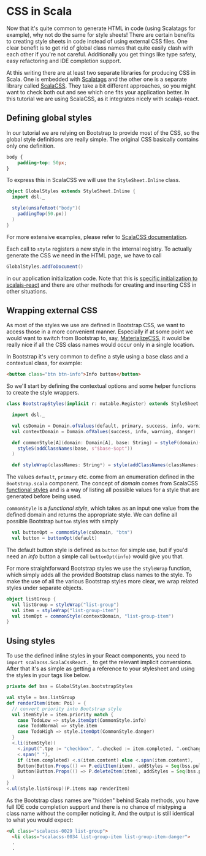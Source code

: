 # CSS in Scala

Now that it's quite common to generate HTML in code (using Scalatags for example), why not do the same for style sheets! There are certain benefits to
creating style sheets in code instead of using external CSS files. One clear benefit is to get rid of global class names that quite easily clash with
each other if you're not careful. Additionally you get things like type safety, easy refactoring and IDE completion support.

At this writing there are at least two separate libraries for producing CSS in Scala. One is embedded with [Scalatags](https://github.com/lihaoyi/scalatags) and
the other one is a separate library called [ScalaCSS](https://github.com/japgolly/scalacss). They take a bit different approaches, so you might want to check both
out and see which one fits your application better. In this tutorial we are using ScalaCSS, as it integrates nicely with scalajs-react.

## Defining global styles

In our tutorial we are relying on Bootstrap to provide most of the CSS, so the global style definitions are really simple. The original CSS basically
contains only one definition.

```css
body {
    padding-top: 50px;
}
```

To express this in ScalaCSS we will use the `StyleSheet.Inline` class.

```scala
object GlobalStyles extends StyleSheet.Inline {
  import dsl._

  style(unsafeRoot("body")(
    paddingTop(50.px))
  )
}
```

For more extensive examples, please refer to [ScalaCSS documentation](https://japgolly.github.io/scalacss/book).

Each call to `style` registers a new style in the internal registry. To actually generate the CSS we need in the HTML page, we have to call

```scala
GlobalStyles.addToDocument()
```

in our application initialization code. Note that this is [specific initialization to scalajs-react](https://japgolly.github.io/scalacss/book/ext/react.html)
and there are other methods for creating and inserting CSS in other situations.

## Wrapping external CSS

As most of the styles we use are defined in Bootstrap CSS, we want to access those in a more convenient manner. Especially if at some point we would want
to switch from Bootstrap to, say, [MaterializeCSS](http://materializecss.com/), it would be really nice if all the CSS class names would occur only in a single location.

In Bootstrap it's very common to define a style using a base class and a contextual class, for example:

```html
<button class="btn btn-info">Info button</button>
```

So we'll start by defining the contextual options and some helper functions to create the style wrappers.

```scala
class BootstrapStyles(implicit r: mutable.Register) extends StyleSheet.Inline()(r) {

  import dsl._

  val csDomain = Domain.ofValues(default, primary, success, info, warning, danger)
  val contextDomain = Domain.ofValues(success, info, warning, danger)

  def commonStyle[A](domain: Domain[A], base: String) = styleF(domain)(opt =>
    styleS(addClassNames(base, s"$base-$opt"))
  )

  def styleWrap(classNames: String*) = style(addClassNames(classNames: _*))
```

The values `default`, `primary` etc. come from an enumeration defined in the `Bootstrap.scala` component. The concept of *domain* comes from ScalaCSS 
[functional styles](http://japgolly.github.io/scalacss/book/features/stylef.html) and is a way of listing all possible values for a style that are generated
before being used.

`commonStyle` is a *functional style*, which takes as an input one value from the defined domain and returns the appropriate style. We can define all
possible Bootstrap `button` styles with simply

```scala
  val buttonOpt = commonStyle(csDomain, "btn")
  val button = buttonOpt(default)
```
The default button style is defined as `button` for simple use, but if you'd need an *info* button a simple call `buttonOpt(info)` would give you that.

For more straightforward Bootstrap styles we use the `styleWrap` function, which simply adds all the provided Bootstrap class names to the style. To make the
use of all the various Bootstrap styles more clear, we wrap related styles under separate objects.

```scala
object listGroup {
  val listGroup = styleWrap("list-group")
  val item = styleWrap("list-group-item")
  val itemOpt = commonStyle(contextDomain, "list-group-item")
}
```

## Using styles

To use the defined inline styles in your React components, you need to `import scalacss.ScalaCssReact._` to get the relevant implicit conversions.
After that it's as simple as getting a reference to your stylesheet and using the styles in your tags like below.

```scala
private def bss = GlobalStyles.bootstrapStyles

val style = bss.listGroup
def renderItem(item: Poi) = {
  // convert priority into Bootstrap style
  val itemStyle = item.priority match {
    case TodoLow => style.itemOpt(CommonStyle.info)
    case TodoNormal => style.item
    case TodoHigh => style.itemOpt(CommonStyle.danger)
  }
  <.li(itemStyle)(
    <.input(^.tpe := "checkbox", ^.checked := item.completed, ^.onChange --> P.stateChange(item.copy(completed = !item.completed))),
    <.span(" "),
    if (item.completed) <.s(item.content) else <.span(item.content),
    Button(Button.Props(() => P.editItem(item), addStyles = Seq(bss.pullRight, bss.buttonXS)), "Edit"),
    Button(Button.Props(() => P.deleteItem(item), addStyles = Seq(bss.pullRight, bss.buttonXS)), "Delete")
  )
}
<.ul(style.listGroup)(P.items map renderItem)
```

As the Bootstrap class names are "hidden" behind Scala methods, you have full IDE code completion support and there is no chance of mistyping a class name
without the compiler noticing it. And the output is still identical to what you would expect:

```html
<ul class="scalacss-0029 list-group">
  <li class="scalacss-0034 list-group-item list-group-item-danger">
  .
  .
```
